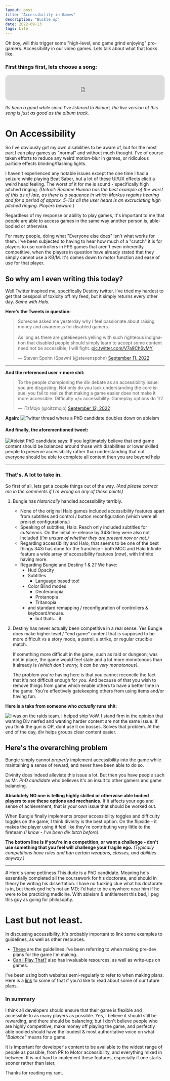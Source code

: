 ```yaml
---
layout: post
title: "Accessibility in Games"
description: "Buckle up"
date: 2022-09-13
tags: Life
---
```


Oh boy, will this trigger some "high-level, end game grind enjoying" pro-gamers.
Accessibility in our video games. Lets talk about what that looks like.

### First things first, lets choose a song:
<iframe style="border-radius:12px" src="https://open.spotify.com/embed/track/3rm8BT6iSeOfKgcNdORkQk?utm_source=generator" width="100%" height="80" frameBorder="0" allowfullscreen="" allow="autoplay; clipboard-write; encrypted-media; fullscreen; picture-in-picture" loading="lazy"></iframe>

*Its been a good while since I've listened to Bilmuri, the live version of this song is just as good as the album track.*

# On Accessibility
So I've obviously got my own disabilities to be aware of, but for the most part I can play games as "normal" and without much thought. I've of course taken efforts to reduce any weird motion-blur in games, or ridiculous particle effects blinding/flashing lights. 

I haven't experienced any notable issues except the one time I had a seizure while playing Beat Saber, but a lot of these UI/UX effects elicit a weird head feeling. The worst of it for me is sound - specifically high pitched ringing. *(Detroit: Become Human has the best example of the worst of this as of late, as there is a sequence in which Markus regains hearing and for a period of approx. 5-10s all the user hears is an excruciating high pitched ringing. Players beware.)*

Regardless of my response or ability to play games, It's important to me that people are able to access games in the same way another person is, able-bodied or otherwise.

For many people, doing what "Everyone else does" isn't what works for them. I've been subjected to having to hear how much of a "crutch" it is for players to use controllers in FPS games that aren't even inherently competitive, when the players in question have already stated that they simply cannot use a KB/M. It's comes down to motor function and ease of use for that player.

## So why am I even writing this today?
Well Twitter inspired me, specifically Destiny twitter. I've tried my hardest to get that cesspool of toxicity off my feed, but it simply returns every other day. *Same with Halo.*

**Here's the Tweets in question:**
<blockquote class="twitter-tweet"><p lang="en" dir="ltr">Someone asked me yesterday why I feel passionate about raising money and awareness for disabled gamers.<br><br>As long as there are gatekeepers yelling with such righteous indignation that disabled people should simply learn to accept some content need not be accessible, I will fight. <a href="https://t.co/V7a9Ch6vMY">pic.twitter.com/V7a9Ch6vMY</a></p>&mdash; Steven Spohn (Spawn) (@stevenspohn) <a href="https://twitter.com/stevenspohn/status/1569042328857284609?ref_src=twsrc%5Etfw">September 11, 2022</a></blockquote> <script async src="https://platform.twitter.com/widgets.js" charset="utf-8"></script> 

<hr>

**And the referenced user + more shit:**
<blockquote class="twitter-tweet"><p lang="en" dir="ltr">To the people championing the div debate as an accessibility issue: you are disgusting. Not only do you lack understanding the core issue, you fail to realize that making a game easier does not make it more accessible. Difficulty =/= accessibility. Gameplay options do 1/2</p>&mdash; iTzMojo (@oitzmojo) <a href="https://twitter.com/oitzmojo/status/1569150551442558976?ref_src=twsrc%5Etfw">September 12, 2022</a></blockquote> <script async src="https://platform.twitter.com/widgets.js" charset="utf-8"></script> 

**Again:**
![Twitter thread where a PhD candidate doubles down on ableism](/img/22-9-13-acc/Pasted%20image%2020220913135115.png)

#### And finally, the aforementioned tweet:
![Ableist PhD candidate says: If you legitimately believe that end game content should be balanced around those with disabilities or lower skilled people to preserve accessibility rather than understanding that not everyone should be able to complete all content then you are beyond help](/img/22-9-13-acc/Pasted%20image%2020220913135312.png)

<hr>

### That's. A lot to take in.

So first of all, lets get a couple things out of the way.
*(And please correct me in the comments if I'm wrong on any of these points)*

1. Bungie has *historically* handled accessibility terribly. 
	- None of the original Halo games included accessibility features apart from subtitles and control / button reconfiguration (which were all pre-set configurations.)
	- Speaking of subtitles, Halo: Reach only included subtitles for *cutscenes.* On the initial re-release by 343i they were also not included *(I'm unsure of whether they are present now or not.)*
	- Regarding accessibility and Halo, that seems to be one of the best things 343i has done for the franchise - both MCC and Halo Infinite feature a wide array of accessibility features (*now*), with Infinite having more.
	- Regarding Bungie and Destiny 1 & 2? We have:
		- Hud Opacity
		- Subtitles
			- Language based too!
		- Color Blind modes
			- Deuteranopia
			- Protanopia
			- Tritanopia
		- and standard remapping / reconfiguration of controllers & keyboard/mouse.
			- but thats... it. 

2. Destiny has never actually been competitive in a real sense.
	Yes Bungie does make higher level / "end game" content that is supposed to be more difficult vs a story mode, a patrol, a strike, or regular crucible match. 
	
	If something more difficult in the game, such as raid or dungeon, was not in place, the game would feel stale and a lot more monotonous than it already is *(which don't worry, it can be very monotonous)*. 
	
	 The problem you're having here is that you cannot reconcile the fact that it's not difficult enough for *you*. And because of that you wish to remove things from game which enable others to have a better time in the game. You're effectively gatekeeping others from using items and/or having fun. 

**Here is a take from someone who *actually* runs shit**:

![I was on the raids team. I helped ship VoW. I stand firm in the opinion that wanting Div nerfed and wanting harder content are not the same issue. If you think the gun is OP, dont use it on bosses. Solves that problem. At the end of the day, div helps groups clear content easier.](/img/22-9-13-acc/Fcbbt-yaUAAYDTp.jpg)

## Here's the overarching problem
Bungie simply cannot *properly* implement accessibility into the game while maintaining a sense of reward, and never have been able to do so. 

Divinity does indeed alleviate this issue a lot. But then you have people such as Mr. *PhD candidate* who believes it's an insult to other gamers and game balancing.

**Absolutely NO one is telling highly skilled or otherwise able bodied players to use these options and mechanics.** If it affects your ego and sense of achievement, that is your own issue that should be worked out.

When Bungie finally implements proper accessibility toggles and difficulty toggles on the game, I think divinity is the best option. On the flipside - it makes the player using it feel like they're contributing very little to the fireteam *(I know - I've been div bitch before)*.

**The bottom line is if you're in a competition, or want a challenge - don't use something that you feel will challenge your fragile ego.** *(Typically competitions have rules and ban certain weapons, classes, and abilities anyway.)*

<hr>
# Here's some pettiness 
This dude is a PhD candidate. Meaning he's essentially completed all the coursework for his doctorate, and should in theory be writing his dissertation. I have no fucking clue what his doctorate is in, but thank god he's not an MD; I'd hate to be anywhere near him if he were to be practicing medicine. With ableism & entitlement this bad, I peg this guy as going for philosophy.

# Last but not least.
In discussing accessibility, it's probably important to link some examples to guidelines, as well as other resources.

- <a href="https://gameaccessibilityguidelines.com/">These</a> are the guidelines I've been referring to when making pre-dev plans for the game I'm making.
- <a href="https://caniplaythat.com">Can I Play That?</a> also has invaluable resources, as well as write-ups on games.

I've been using both websites semi-regularly to refer to when making plans. Here is a <a href="https://github.com/Fragmented-Breakfast-Games/UntitledGameDocs/blob/main/Game%20Accessibility/Accessibility%20Guidelines.md">link</a> to some of that if you'd like to read about some of our future plans.


### In summary
I think all developers should ensure that their game is flexible and accessible to as many players as possible. Yes, I believe it should still be rewarding, and there should be balancing; but I don't believe people who are highly competitive, make money off playing the game, and perfectly able bodied should have the loudest & most authoritative voice on what *"Balance"* means for a game.

It is important for developer's content to be available to the widest range of people as possible, from PR to Motor accessibility, and everything mixed in between. It is not hard to implement these features, especially if one starts sooner rather than later.

Thanks for reading my rant.
